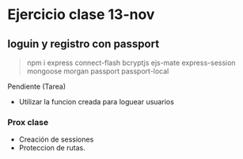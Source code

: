 # Ejercicio clase 13-nov

## loguin y registro con passport

> npm i express connect-flash bcryptjs ejs-mate express-session mongoose morgan passport passport-local

Pendiente (Tarea)

- Utilizar la funcion creada para loguear usuarios

### Prox clase

- Creación de sessiones
- Proteccion de rutas.
